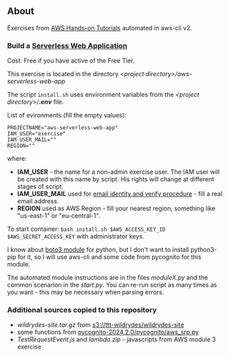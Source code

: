 ## About

Exercises from [AWS Hands-on Tutorials](https://aws.amazon.com/getting-started/hands-on/) automated in aws-cli v2.

### Build a [Serverless Web Application](https://aws.amazon.com/getting-started/hands-on/build-serverless-web-app-lambda-apigateway-s3-dynamodb-cognito/)

Cost: Free if you have active of the Free Tier.

This exercise is located in the directory *\<project directory\>/aws-serverless-web-app*

The script `install.sh` uses environment variables from the *\<project directory\>/**.env*** file.

List of evironments (fill the empty values):

```
PROJECTNAME="aws-serverless-web-app"
IAM_USER="exercise"
IAM_USER_MAIL=""
REGION=""
```

where:
- **IAM_USER** - the name for a non-admin exercise user. The IAM user will be created with this name by script. His rights will change at different stages of script.
- **IAM_USER_MAIL** used for [email identity and verify procedure](https://docs.aws.amazon.com/ses/latest/dg/creating-identities.html#verify-email-addresses-procedure) - fill a real email address.
- **REGION** used as AWS Region - fill your nearest region, something like "us-east-1" or "eu-central-1".

To start container: `bash install.sh $AWS_ACCESS_KEY_ID $AWS_SECRET_ACCESS_KEY` with administrator keys.

I know about [boto3 module](https://boto3.amazonaws.com/v1/documentation/api/latest/index.html) for python,
but I don't want to install python3-pip for it, so I will use aws-cli and some code from pycognito for this module.

The automated module instructions are in the files *moduleX.py* and the common scenarion in the *start.py*. You can re-run script as many times as you want - this may be necessary when parsing errors.

### Additional sources copied to this repository

- *wildrydes-site.tar.gz* from [s3://ttt-wildrydes/wildrydes-site](s3://ttt-wildrydes/wildrydes-site)
- some functions from [pycognito-2024.2.0/pycognito/aws_srp.py](https://pypi.org/project/pycognito/#files)
- *TestRequestEvent.js* and *lambda.zip* - javascripts from AWS module 3 exercise
